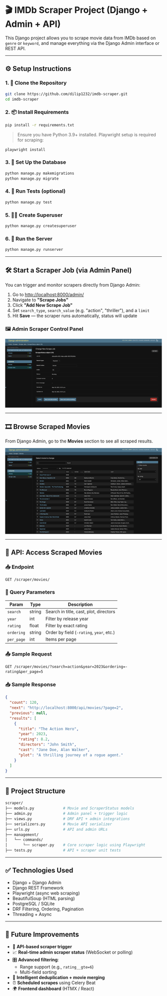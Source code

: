 # 🎬 IMDb Scraper Project (Django + Admin + API)

This Django project allows you to scrape movie data from IMDb based on `genre` or `keyword`, and manage everything via the Django Admin interface or REST API.

---

## ⚙️ Setup Instructions

### 1. 🔁 Clone the Repository

```bash
git clone https://github.com/dilip1232/imdb-scraper.git
cd imdb-scraper
```

### 2. 📦 Install Requirements

```bash
pip install -r requirements.txt
```

> Ensure you have Python 3.9+ installed. Playwright setup is required for scraping:
>
```bash
playwright install
```

### 3. 🧱 Set Up the Database

```bash
python manage.py makemigrations
python manage.py migrate
```

### 4. 🧪 Run Tests (optional)

```bash
python manage.py test
```

### 5. 🧑‍💻 Create Superuser

```bash
python manage.py createsuperuser
```

### 6. 🚀 Run the Server

```bash
python manage.py runserver
```

---

## 🛠 Start a Scraper Job (via Admin Panel)

You can trigger and monitor scrapers directly from Django Admin:

1. Go to [http://localhost:8000/admin/](http://localhost:8000/admin/)
2. Navigate to **"Scrape Jobs"**
3. Click **"Add New Scrape Job"**
4. Set `search_type`, `search_value` (e.g. "action", "thriller"), and a `limit`
5. Hit **Save** — the scraper runs automatically, status will update

### 🖼️ Admin Scraper Control Panel

![Scraper Admin Panel](screenshots/scraper.png)

---

## 🎞️ Browse Scraped Movies

From Django Admin, go to the **Movies** section to see all scraped results.

![Movie List Admin](screenshots/movies.png)

---

## 📡 API: Access Scraped Movies

### 📥 Endpoint

```
GET /scraper/movies/
```

### 🔎 Query Parameters

| Param       | Type   | Description                               |
|-------------|--------|-------------------------------------------|
| `search`    | string | Search in title, cast, plot, directors    |
| `year`      | int    | Filter by release year                    |
| `rating`    | float  | Filter by exact rating                    |
| `ordering`  | string | Order by field (`-rating`, `year`, etc.) |
| `per_page`  | int    | Items per page                            |

### 📤 Sample Request

```
GET /scraper/movies/?search=action&year=2023&ordering=-rating&per_page=5
```

### 📥 Sample Response

```json
{
  "count": 120,
  "next": "http://localhost:8000/api/movies/?page=2",
  "previous": null,
  "results": [
    {
      "title": "The Action Hero",
      "year": 2023,
      "rating": 8.2,
      "directors": "John Smith",
      "cast": "Jane Doe, Alan Walker",
      "plot": "A thrilling journey of a rogue agent."
    }
  ]
}
```

---

## 📂 Project Structure

```bash
scraper/
├── models.py             # Movie and ScraperStatus models
├── admin.py              # Admin panel + trigger logic
├── views.py              # DRF API + admin integrations
├── serializers.py        # Movie API serializer
├── urls.py               # API and admin URLs
├── management/
│   └── commands/
│       └── scraper.py    # Core scraper logic using Playwright
├── tests.py              # API + scraper unit tests
```

---

## ✅ Technologies Used

- Django + Django Admin
- Django REST Framework
- Playwright (async web scraping)
- BeautifulSoup (HTML parsing)
- PostgreSQL / SQLite
- DRF Filtering, Ordering, Pagination
- Threading + Async

---

## 🚀 Future Improvements

- 🔁 **API-based scraper trigger**
- 📈 **Real-time admin scraper status** (WebSocket or polling)
- 🎛️ **Advanced filtering**:
  - Range support (e.g., `rating__gte=6`)
  - Multi-field sorting
- 🧠 **Intelligent deduplication + movie merging**
- ⏰ **Scheduled scrapes** using Celery Beat
- 🌍 **Frontend dashboard** (HTMX / React)